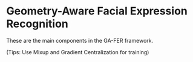 # Geometry-Aware Facial Expression Recognition

These are the main components in the GA-FER framework.

(Tips: Use Mixup and Gradient Centralization for training)
